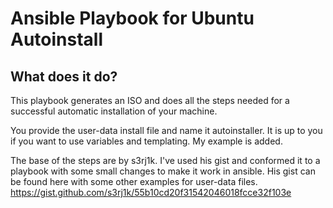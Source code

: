 # Ansible Playbook for Ubuntu Autoinstall

## What does it do?
This playbook generates an ISO and does all the steps needed for a successful automatic installation of your machine.

You provide the user-data install file and name it autoinstaller. It is up to you if you want to use variables and templating. My example is added.

The base of the steps are by s3rj1k. I've used his gist and conformed it to a playbook with some small changes to make it work in ansible. His gist can be found here with some other examples for user-data files. https://gist.github.com/s3rj1k/55b10cd20f31542046018fcce32f103e